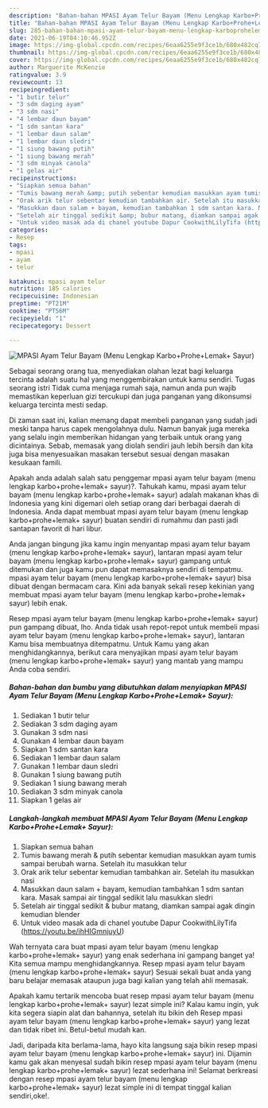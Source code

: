 ```yaml
---
description: "Bahan-bahan MPASI Ayam Telur Bayam (Menu Lengkap Karbo+Prohe+Lemak+ Sayur) yang nikmat dan Mudah Dibuat"
title: "Bahan-bahan MPASI Ayam Telur Bayam (Menu Lengkap Karbo+Prohe+Lemak+ Sayur) yang nikmat dan Mudah Dibuat"
slug: 285-bahan-bahan-mpasi-ayam-telur-bayam-menu-lengkap-karboprohelemak-sayur-yang-nikmat-dan-mudah-dibuat
date: 2021-06-19T04:10:46.952Z
image: https://img-global.cpcdn.com/recipes/6eaa6255e9f3ce1b/680x482cq70/mpasi-ayam-telur-bayam-menu-lengkap-karboprohelemak-sayur-foto-resep-utama.jpg
thumbnail: https://img-global.cpcdn.com/recipes/6eaa6255e9f3ce1b/680x482cq70/mpasi-ayam-telur-bayam-menu-lengkap-karboprohelemak-sayur-foto-resep-utama.jpg
cover: https://img-global.cpcdn.com/recipes/6eaa6255e9f3ce1b/680x482cq70/mpasi-ayam-telur-bayam-menu-lengkap-karboprohelemak-sayur-foto-resep-utama.jpg
author: Marguerite McKenzie
ratingvalue: 3.9
reviewcount: 13
recipeingredient:
- "1 butir telur"
- "3 sdm daging ayam"
- "3 sdm nasi"
- "4 lembar daun bayam"
- "1 sdm santan kara"
- "1 lembar daun salam"
- "1 lembar daun sledri"
- "1 siung bawang putih"
- "1 siung bawang merah"
- "3 sdm minyak canola"
- "1 gelas air"
recipeinstructions:
- "Siapkan semua bahan"
- "Tumis bawang merah &amp; putih sebentar kemudian masukkan ayam tumis sampai berubah warna. Setelah itu masukkan telur"
- "Orak arik telur sebentar kemudian tambahkan air. Setelah itu masukkan nasi"
- "Masukkan daun salam + bayam, kemudian tambahkan 1 sdm santan kara. Masak sampai air tinggal sedikit lalu masukkan sledri"
- "Setelah air tinggal sedikit &amp; bubur matang, diamkan sampai agak dingin kemudian blender"
- "Untuk video masak ada di chanel youtube Dapur CookwithLilyTifa (https://youtu.be/ihHIGmnjuyU)"
categories:
- Resep
tags:
- mpasi
- ayam
- telur

katakunci: mpasi ayam telur 
nutrition: 185 calories
recipecuisine: Indonesian
preptime: "PT21M"
cooktime: "PT56M"
recipeyield: "1"
recipecategory: Dessert

---
```



![MPASI Ayam Telur Bayam (Menu Lengkap Karbo+Prohe+Lemak+ Sayur)](https://img-global.cpcdn.com/recipes/6eaa6255e9f3ce1b/680x482cq70/mpasi-ayam-telur-bayam-menu-lengkap-karboprohelemak-sayur-foto-resep-utama.jpg)

Sebagai seorang orang tua, menyediakan olahan lezat bagi keluarga tercinta adalah suatu hal yang menggembirakan untuk kamu sendiri. Tugas seorang istri Tidak cuma menjaga rumah saja, namun anda pun wajib memastikan keperluan gizi tercukupi dan juga panganan yang dikonsumsi keluarga tercinta mesti sedap.

Di zaman  saat ini, kalian memang dapat membeli panganan yang sudah jadi meski tanpa harus capek mengolahnya dulu. Namun banyak juga mereka yang selalu ingin memberikan hidangan yang terbaik untuk orang yang dicintainya. Sebab, memasak yang diolah sendiri jauh lebih bersih dan kita juga bisa menyesuaikan masakan tersebut sesuai dengan masakan kesukaan famili. 



Apakah anda adalah salah satu penggemar mpasi ayam telur bayam (menu lengkap karbo+prohe+lemak+ sayur)?. Tahukah kamu, mpasi ayam telur bayam (menu lengkap karbo+prohe+lemak+ sayur) adalah makanan khas di Indonesia yang kini digemari oleh setiap orang dari berbagai daerah di Indonesia. Anda dapat membuat mpasi ayam telur bayam (menu lengkap karbo+prohe+lemak+ sayur) buatan sendiri di rumahmu dan pasti jadi santapan favorit di hari libur.

Anda jangan bingung jika kamu ingin menyantap mpasi ayam telur bayam (menu lengkap karbo+prohe+lemak+ sayur), lantaran mpasi ayam telur bayam (menu lengkap karbo+prohe+lemak+ sayur) gampang untuk ditemukan dan juga kamu pun dapat memasaknya sendiri di tempatmu. mpasi ayam telur bayam (menu lengkap karbo+prohe+lemak+ sayur) bisa dibuat dengan bermacam cara. Kini ada banyak sekali resep kekinian yang membuat mpasi ayam telur bayam (menu lengkap karbo+prohe+lemak+ sayur) lebih enak.

Resep mpasi ayam telur bayam (menu lengkap karbo+prohe+lemak+ sayur) pun gampang dibuat, lho. Anda tidak usah repot-repot untuk membeli mpasi ayam telur bayam (menu lengkap karbo+prohe+lemak+ sayur), lantaran Kamu bisa membuatnya ditempatmu. Untuk Kamu yang akan menghidangkannya, berikut cara menyajikan mpasi ayam telur bayam (menu lengkap karbo+prohe+lemak+ sayur) yang mantab yang mampu Anda coba sendiri.

<!--inarticleads1-->

##### Bahan-bahan dan bumbu yang dibutuhkan dalam menyiapkan MPASI Ayam Telur Bayam (Menu Lengkap Karbo+Prohe+Lemak+ Sayur):

1. Sediakan 1 butir telur
1. Sediakan 3 sdm daging ayam
1. Gunakan 3 sdm nasi
1. Gunakan 4 lembar daun bayam
1. Siapkan 1 sdm santan kara
1. Sediakan 1 lembar daun salam
1. Gunakan 1 lembar daun sledri
1. Gunakan 1 siung bawang putih
1. Sediakan 1 siung bawang merah
1. Sediakan 3 sdm minyak canola
1. Siapkan 1 gelas air




<!--inarticleads2-->

##### Langkah-langkah membuat MPASI Ayam Telur Bayam (Menu Lengkap Karbo+Prohe+Lemak+ Sayur):

1. Siapkan semua bahan
1. Tumis bawang merah &amp; putih sebentar kemudian masukkan ayam tumis sampai berubah warna. Setelah itu masukkan telur
1. Orak arik telur sebentar kemudian tambahkan air. Setelah itu masukkan nasi
1. Masukkan daun salam + bayam, kemudian tambahkan 1 sdm santan kara. Masak sampai air tinggal sedikit lalu masukkan sledri
1. Setelah air tinggal sedikit &amp; bubur matang, diamkan sampai agak dingin kemudian blender
1. Untuk video masak ada di chanel youtube Dapur CookwithLilyTifa (https://youtu.be/ihHIGmnjuyU)




Wah ternyata cara buat mpasi ayam telur bayam (menu lengkap karbo+prohe+lemak+ sayur) yang enak sederhana ini gampang banget ya! Kita semua mampu menghidangkannya. Resep mpasi ayam telur bayam (menu lengkap karbo+prohe+lemak+ sayur) Sesuai sekali buat anda yang baru belajar memasak ataupun juga bagi kalian yang telah ahli memasak.

Apakah kamu tertarik mencoba buat resep mpasi ayam telur bayam (menu lengkap karbo+prohe+lemak+ sayur) lezat simple ini? Kalau kamu ingin, yuk kita segera siapin alat dan bahannya, setelah itu bikin deh Resep mpasi ayam telur bayam (menu lengkap karbo+prohe+lemak+ sayur) yang lezat dan tidak ribet ini. Betul-betul mudah kan. 

Jadi, daripada kita berlama-lama, hayo kita langsung saja bikin resep mpasi ayam telur bayam (menu lengkap karbo+prohe+lemak+ sayur) ini. Dijamin kamu gak akan menyesal sudah bikin resep mpasi ayam telur bayam (menu lengkap karbo+prohe+lemak+ sayur) lezat sederhana ini! Selamat berkreasi dengan resep mpasi ayam telur bayam (menu lengkap karbo+prohe+lemak+ sayur) lezat simple ini di tempat tinggal kalian sendiri,oke!.

